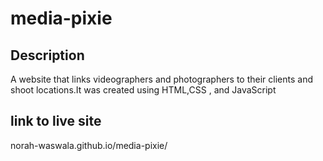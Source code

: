 # media-pixie
## Description
A website that links videographers and photographers to their clients and shoot locations.It was created using HTML,CSS , and JavaScript
## link to live site
norah-waswala.github.io/media-pixie/
